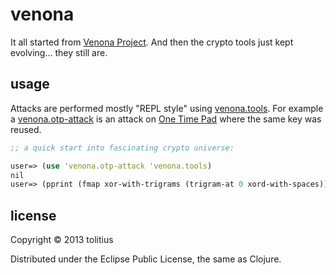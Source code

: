 # venona

It all started from [Venona Project](http://en.wikipedia.org/wiki/Venona_project). And then the crypto tools just kept evolving... they still are.

## usage

Attacks are performed mostly "REPL style" using [venona.tools](https://github.com/tolitius/venona/blob/master/src/venona/tools.clj). 
For example a [venona.otp-attack](https://github.com/tolitius/venona/blob/master/src/venona/otp_attack.clj) is an attack on [One Time Pad](http://en.wikipedia.org/wiki/One-time_pad) where the same key was reused.

```clojure
;; a quick start into fascinating crypto universe:

user=> (use 'venona.otp-attack 'venona.tools)
nil
user=> (pprint (fmap xor-with-trigrams (trigram-at 0 xord-with-spaces)))
```

## license

Copyright © 2013 tolitius

Distributed under the Eclipse Public License, the same as Clojure.
